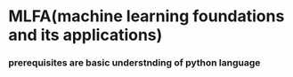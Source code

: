 # MLFA(machine learning foundations and its applications)

### prerequisites are basic understnding of python language
